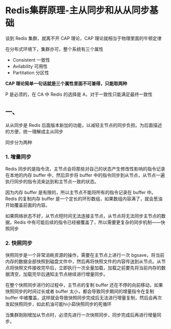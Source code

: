 # Redis集群原理-主从同步和从从同步基础

谈到 Redis 集群，就离不开 CAP 理论，CAP 理论就相当于物理里面的牛顿定律

在分布式环境下，集群亦可，整个系统有三个属性

* Consistent 一致性
* Avilability 可用性
* Partitation 分区性

**CAP 理论简单一句话就是三个属性里面不可兼得，只能取两种**

P 是必须的，在 CA 中 Redis 的选择是 A，对于一致性只能满足最终一致性



## 一、

从从同步是 Redis 后面版本新加的功能，以减轻主节点的同步负担。为后面描述的方便，统一理解成主从同步



同步分为两种



### 1. 增量同步

Redis 同步的是指令流，主节点会将那些对自己的状态产生修改性影响的指令记录在本地的内存 buffer 中，然后异步将 buffer 中的指令同步到从节点，从节点一遍执行同步的指令流来达到和主节点一致的状态。

因为内存 buffer 是有限的，所以主节点不能将所有的指令记录在 buffer 中。Redis 的复制内存 buffer 是一个定长的环形数组，如果数组内容满了，就会葱油开始覆盖前面的内容。

如果网络状态不好，从节点短时间无法连接主节点，从节点将无法同步主节点的数据，Redis 中有可能后续的指令已经被覆盖了，所以需要更复杂的同步机制——快照同步



### 2. 快照同步

快照同步是一个非常消耗资源的操作，需要在主节点上进行一次 bgsave，将当前内存的数据全部快照到磁盘文件中，然后再将快照文件的内容传送到从节点。从节点将快照文件接收完毕后，立即执行一次全量加载，加载之前要先将当前内存的数据清空，加载完毕后通知主节点继续进行增量同步。

在整个快照同步进行的过程中，主节点的复制 buffer 还在不停的向前移动，如果快照同步的时间过长或者 buffer 太小，都会导致同步期间的增量指令在复制 buffer 中被覆盖，这样就会导致快照同步完成后无法进行增量复制，然后会再次发起快照同步，如此机油可能hi小茹快照同步的死循环

当集群刚刚增加从节点时，必须先进行一次快照同步，同步完成后再进行增量同步。

